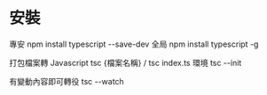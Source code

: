 # 安裝
 專安 npm install typescript --save-dev
 全局 npm install typescript -g

 打包檔案轉 Javascript  tsc {檔案名稱} / tsc index.ts
 環境 tsc --init

有變動內容即可轉役 tsc --watch